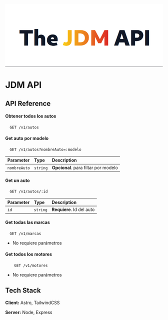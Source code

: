 ![JDM-APIs log](jdm.png)

# JDM API

## API Reference

#### Obtener todos los autos

```http
  GET /v1/autos

```

#### Get auto por modelo

```http
  GET /v1/autos?nombreAuto=:modelo
```

| Parameter    | Type     | Description                          |
| :----------- | :------- | :----------------------------------- |
| `nombreAuto` | `string` | **Opcional**. para filtar por modelo |

#### Get un auto

```http
  GET /v1/autos/:id
```

| Parameter | Type     | Description               |
| :-------- | :------- | :------------------------ |
| `id`      | `string` | **Requiere**. Id del auto |

#### Get todas las marcas

```http
  GET /v1/marcas
```

- No requiere parámetros

#### Get todos los motores

```http
    GET /v1/motores
```

- No requiere parámetros

## Tech Stack

**Client:** Astro, TailwindCSS

**Server:** Node, Express
